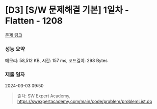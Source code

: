 # [D3] [S/W 문제해결 기본] 1일차 - Flatten - 1208 

[문제 링크](https://swexpertacademy.com/main/code/problem/problemDetail.do?contestProbId=AV139KOaABgCFAYh) 

### 성능 요약

메모리: 58,512 KB, 시간: 157 ms, 코드길이: 298 Bytes

### 제출 일자

2024-03-03 09:50



> 출처: SW Expert Academy, https://swexpertacademy.com/main/code/problem/problemList.do